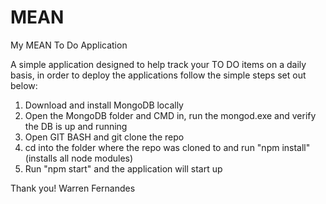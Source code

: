 # MEAN
My MEAN To Do Application

A simple application designed to help track your TO DO items on a daily basis, in order to deploy the applications follow the simple steps
set out below:

1. Download and install MongoDB locally
2. Open the MongoDB folder and CMD in, run the mongod.exe and verify the DB is up and running
3. Open GIT BASH and git clone the repo
4. cd into the folder where the repo was cloned to and run "npm install" (installs all node modules)
5. Run "npm start" and the application will start up

Thank you!
Warren Fernandes
